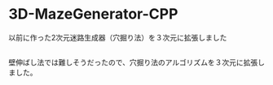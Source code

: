 # 3D-MazeGenerator-CPP
以前に作った2次元迷路生成器（穴掘り法）を３次元に拡張しました

## 
壁伸ばし法では難しそうだったので、穴掘り法のアルゴリズムを３次元に拡張しました。  
